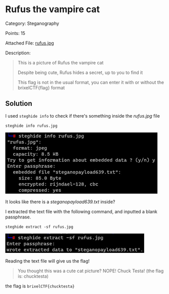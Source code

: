 # Rufus the vampire cat

Category: Steganography

Points: 15

Attached File: [rufus.jpg](files/rufus.jpg)

Description:

> This is a picture of Rufus the vampire cat
>
> Despite being cute, Rufus hides a secret, up to you to find it
>
> This flag is not in the usual format, you can enter it with or without the brixelCTF{flag} format

## Solution

I used `steghide info` to check if there's something inside the *rufus.jpg* file
```
steghide info rufus.jpg
```
![steghide_info](files/steghide_info.jpg)

It looks like there is a *steganopayload639.txt* inside?

I extracted the text file with the following command, and inputted a blank passphrase.

```
steghide extract -sf rufus.jpg
```

![steghide_extract](files/steghide_extract.jpg)

Reading the text file will give us the flag!

> You thought this was a cute cat picture? NOPE! Chuck Testa! (the flag is:
chucktesta)

the flag is `brixelCTF{chucktesta}`